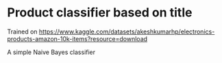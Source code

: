 # Product classifier based on title

Trained on https://www.kaggle.com/datasets/akeshkumarhp/electronics-products-amazon-10k-items?resource=download

A simple Naive Bayes classifier